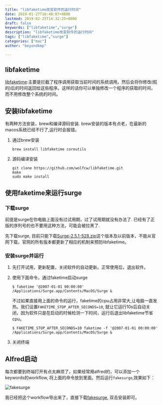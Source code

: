 ```yaml
---
title: "libfaketime改变软件的运行时间"
date: 2019-01-27T16:40:07+0800
lastmod: 2019-02-25T14:32:25+0800
draft: false
keywords: ["libfaketime","surge"]
description: "libfaketime改变软件的运行时间"
tags: ["libfaketime","surge"]
categories: ["mac"]
author: "beyondkmp"

---
```


## libfaketime
[libfaketime](https://github.com/wolfcw/libfaketime):主要是拦截了程序调用获取当前时间的系统调用。然后会将你修改(假的)后的时间返回给这些程序。这样的话你可以单独修改一个程序的获取的时间，而不用修改整个系统的时间。

## 安装libfaketime

有两种方法安装，brew和编译源码安装. brew安装的版本有点老，在最新的macos系统已经不行了,运行时会报错。

1. 通过brew安装

    ```
    brew install libfaketime coreutils
    ```
2. 源码编译安装

    ```
    git clone https://github.com/wolfcw/libfaketime.git
    make
    sudo make install
    ```

## 使用faketime来运行surge
<!--more-->

### 下载surge

前提是surge在你电脑上面没有过试用期，过了试用期就没有办法了. 已经有了正版的序列号的也不要用这种方法，可能会被拉黑了.

先下载surge, 目前只能下载[Surge-2.5.1-528.zip](/files/Surge-2.5.1-528.zip)这个版本及以前版本，不能从官网下载，官网的所有版本都更新了相应的机制来预防libfaketime。

### 安装surge并运行

1. 先打开试用，更新配置，关闭软件的自动更新。正常使用后，退出软件。
2. 使用下面命令，通过faketime启动surge

    ```
    $ faketime '@2007-01-01 00:00:00' /Applications/Surge.app/Contents/MacOS/Surge &
    ```

    不过如果直接用上面的命令的运行，faketime的cpu占用非常大,让电脑一直发热。我们设置`FAKETIME_STOP_AFTER_SECONDS=10`, 就让它运行10s后自动关闭，因为软件只是在启动的时候检测一下时间，运行后退出libfaketime节省cpu。


    ```
    $ FAKETIME_STOP_AFTER_SECONDS=10 faketime -f '@2007-01-01 00:00:00' /Applications/Surge.app/Contents/MacOS/Surge &
    ```

3. 关闭终端

## Alfred启动

每次都要到终端打开有点太麻烦了，如果经常用alfred的，可以添加一个keywords的workflow, 将上面的命令放到里面。然后运行`fakesurge`,效果如下：

![fakesurge](/imgs/alfred_surge.png)

我已经把这个workflow导出来了，直接下载[fakesurge](/files/surge_faketime.alfredworkflow), 双击安装即可。
